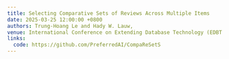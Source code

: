 ```yaml
---
title: Selecting Comparative Sets of Reviews Across Multiple Items
date: 2025-03-25 12:00:00 +0800
authors: Trung-Hoang Le and Hady W. Lauw,
venue: International Conference on Extending Database Technology (EDBT'25 ), Mar 2025.
links:
  code: https://github.com/PreferredAI/CompaReSetS
---
```

